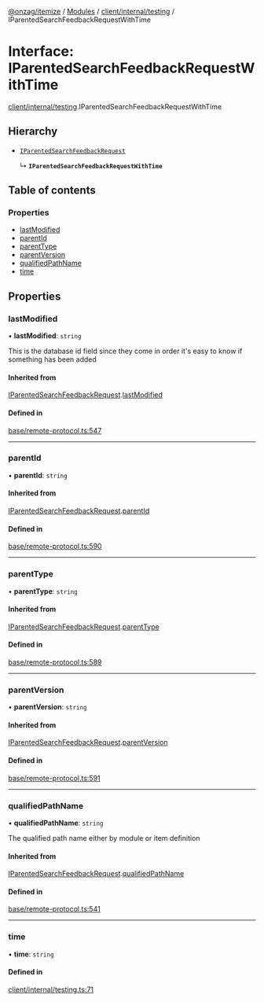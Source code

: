 [@onzag/itemize](../README.md) / [Modules](../modules.md) / [client/internal/testing](../modules/client_internal_testing.md) / IParentedSearchFeedbackRequestWithTime

# Interface: IParentedSearchFeedbackRequestWithTime

[client/internal/testing](../modules/client_internal_testing.md).IParentedSearchFeedbackRequestWithTime

## Hierarchy

- [`IParentedSearchFeedbackRequest`](base_remote_protocol.IParentedSearchFeedbackRequest.md)

  ↳ **`IParentedSearchFeedbackRequestWithTime`**

## Table of contents

### Properties

- [lastModified](client_internal_testing.IParentedSearchFeedbackRequestWithTime.md#lastmodified)
- [parentId](client_internal_testing.IParentedSearchFeedbackRequestWithTime.md#parentid)
- [parentType](client_internal_testing.IParentedSearchFeedbackRequestWithTime.md#parenttype)
- [parentVersion](client_internal_testing.IParentedSearchFeedbackRequestWithTime.md#parentversion)
- [qualifiedPathName](client_internal_testing.IParentedSearchFeedbackRequestWithTime.md#qualifiedpathname)
- [time](client_internal_testing.IParentedSearchFeedbackRequestWithTime.md#time)

## Properties

### lastModified

• **lastModified**: `string`

This is the database id field
since they come in order it's easy to know if
something has been added

#### Inherited from

[IParentedSearchFeedbackRequest](base_remote_protocol.IParentedSearchFeedbackRequest.md).[lastModified](base_remote_protocol.IParentedSearchFeedbackRequest.md#lastmodified)

#### Defined in

[base/remote-protocol.ts:547](https://github.com/onzag/itemize/blob/f2f29986/base/remote-protocol.ts#L547)

___

### parentId

• **parentId**: `string`

#### Inherited from

[IParentedSearchFeedbackRequest](base_remote_protocol.IParentedSearchFeedbackRequest.md).[parentId](base_remote_protocol.IParentedSearchFeedbackRequest.md#parentid)

#### Defined in

[base/remote-protocol.ts:590](https://github.com/onzag/itemize/blob/f2f29986/base/remote-protocol.ts#L590)

___

### parentType

• **parentType**: `string`

#### Inherited from

[IParentedSearchFeedbackRequest](base_remote_protocol.IParentedSearchFeedbackRequest.md).[parentType](base_remote_protocol.IParentedSearchFeedbackRequest.md#parenttype)

#### Defined in

[base/remote-protocol.ts:589](https://github.com/onzag/itemize/blob/f2f29986/base/remote-protocol.ts#L589)

___

### parentVersion

• **parentVersion**: `string`

#### Inherited from

[IParentedSearchFeedbackRequest](base_remote_protocol.IParentedSearchFeedbackRequest.md).[parentVersion](base_remote_protocol.IParentedSearchFeedbackRequest.md#parentversion)

#### Defined in

[base/remote-protocol.ts:591](https://github.com/onzag/itemize/blob/f2f29986/base/remote-protocol.ts#L591)

___

### qualifiedPathName

• **qualifiedPathName**: `string`

The qualified path name either by module
or item definition

#### Inherited from

[IParentedSearchFeedbackRequest](base_remote_protocol.IParentedSearchFeedbackRequest.md).[qualifiedPathName](base_remote_protocol.IParentedSearchFeedbackRequest.md#qualifiedpathname)

#### Defined in

[base/remote-protocol.ts:541](https://github.com/onzag/itemize/blob/f2f29986/base/remote-protocol.ts#L541)

___

### time

• **time**: `string`

#### Defined in

[client/internal/testing.ts:71](https://github.com/onzag/itemize/blob/f2f29986/client/internal/testing.ts#L71)
